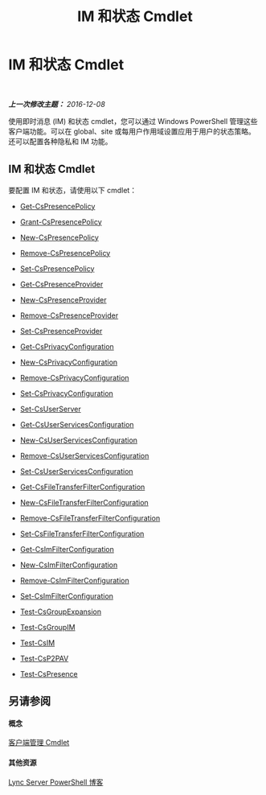 ﻿---
title: IM 和状态 Cmdlet
TOCTitle: IM 和状态 Cmdlet
ms:assetid: 7b882480-f3d5-44a2-bb75-fffb7e5caede
ms:mtpsurl: https://technet.microsoft.com/zh-cn/library/Gg398611(v=OCS.15)
ms:contentKeyID: 49313364
ms.date: 12/10/2016
mtps_version: v=OCS.15
ms.translationtype: HT
---

# IM 和状态 Cmdlet

 

_**上一次修改主题：** 2016-12-08_

使用即时消息 (IM) 和状态 cmdlet，您可以通过 Windows PowerShell 管理这些客户端功能。可以在 global、site 或每用户作用域设置应用于用户的状态策略。还可以配置各种隐私和 IM 功能。

## IM 和状态 Cmdlet

要配置 IM 和状态，请使用以下 cmdlet：

  -   
    [Get-CsPresencePolicy](get-cspresencepolicy.md)

  -   
    [Grant-CsPresencePolicy](grant-cspresencepolicy.md)

  -   
    [New-CsPresencePolicy](new-cspresencepolicy.md)

  -   
    [Remove-CsPresencePolicy](remove-cspresencepolicy.md)

  -   
    [Set-CsPresencePolicy](set-cspresencepolicy.md)

<!-- end list -->

  - [Get-CsPresenceProvider](get-cspresenceprovider.md)

  - [New-CsPresenceProvider](new-cspresenceprovider.md)

  - [Remove-CsPresenceProvider](remove-cspresenceprovider.md)

  - [Set-CsPresenceProvider](set-cspresenceprovider.md)

<!-- end list -->

  -   
    [Get-CsPrivacyConfiguration](get-csprivacyconfiguration.md)

  -   
    [New-CsPrivacyConfiguration](new-csprivacyconfiguration.md)

  -   
    [Remove-CsPrivacyConfiguration](remove-csprivacyconfiguration.md)

  -   
    [Set-CsPrivacyConfiguration](set-csprivacyconfiguration.md)

<!-- end list -->

  -   
    [Set-CsUserServer](set-csuserserver.md)

  -   
    [Get-CsUserServicesConfiguration](get-csuserservicesconfiguration.md)

  -   
    [New-CsUserServicesConfiguration](new-csuserservicesconfiguration.md)

  -   
    [Remove-CsUserServicesConfiguration](remove-csuserservicesconfiguration.md)

  -   
    [Set-CsUserServicesConfiguration](set-csuserservicesconfiguration.md)

  -   
    [Get-CsFileTransferFilterConfiguration](get-csfiletransferfilterconfiguration.md)

  -   
    [New-CsFileTransferFilterConfiguration](new-csfiletransferfilterconfiguration.md)

  -   
    [Remove-CsFileTransferFilterConfiguration](remove-csfiletransferfilterconfiguration.md)

  -   
    [Set-CsFileTransferFilterConfiguration](set-csfiletransferfilterconfiguration.md)

  -   
    [Get-CsImFilterConfiguration](get-csimfilterconfiguration.md)

  -   
    [New-CsImFilterConfiguration](new-csimfilterconfiguration.md)

  -   
    [Remove-CsImFilterConfiguration](remove-csimfilterconfiguration.md)

  -   
    [Set-CsImFilterConfiguration](set-csimfilterconfiguration.md)

  -   
    [Test-CsGroupExpansion](test-csgroupexpansion.md)

  -   
    [Test-CsGroupIM](test-csgroupim.md)

  -   
    [Test-CsIM](test-csim.md)

  -   
    [Test-CsP2PAV](test-csp2pav.md)

  -   
    [Test-CsPresence](test-cspresence.md)

## 另请参阅

#### 概念

[客户端管理 Cmdlet](lync-server-2013-client-management-cmdlets.md)  

#### 其他资源

[Lync Server PowerShell 博客](http://go.microsoft.com/fwlink/?linkid=203150%26clcid=0x804)

